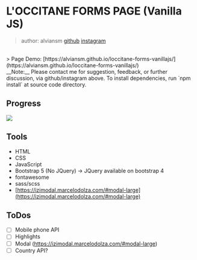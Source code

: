 # L'OCCITANE FORMS PAGE (Vanilla JS)
> author: alviansm [github](https://github.com/alviansm) [instagram](https://instagram.com/alviansmaulana)
<br>
> Page Demo: [https://alviansm.github.io/loccitane-forms-vanillajs/](https://alviansm.github.io/loccitane-forms-vanillajs/)
<br>
__Note:__ Please contact me for suggestion, feedback, or further discussion, via github/instagram above. To install dependencies, run `npm install` at source code directory.

## Progress
![](https://us-central1-progress-markdown.cloudfunctions.net/progress/85)

## Tools
- HTML
- CSS
- JavaScript
- Bootstrap 5 (No JQuery) -> JQuery available on bootstrap 4
- fontawesome
- sass/scss
- [https://izimodal.marcelodolza.com/#modal-large](https://izimodal.marcelodolza.com/#modal-large)

## ToDos
- [ ] Mobile phone API
- [ ] Highlights
- [ ] Modal (https://izimodal.marcelodolza.com/#modal-large)
- [ ] Country API?